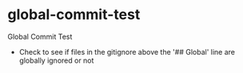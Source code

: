 # global-commit-test
Global Commit Test

* Check to see if files in the gitignore above the '## Global' line are globally ignored or not
